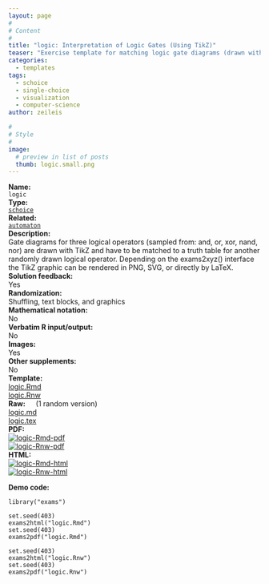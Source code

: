 ```yaml
---
layout: page
#
# Content
#
title: "logic: Interpretation of Logic Gates (Using TikZ)"
teaser: "Exercise template for matching logic gate diagrams (drawn with TikZ) to the corresponding truth table."
categories:
  - templates
tags:
  - schoice
  - single-choice
  - visualization
  - computer-science
author: zeileis

#
# Style
#
image:
  # preview in list of posts
  thumb: logic.small.png
---
```


<div class='row t1 b1'>
  <div class='medium-4 columns'><b>Name:</b></div>
  <div class='medium-8 columns'><code class="highlighter-rouge">logic</code></div>
</div>
<div class='row t1 b1'>
  <div class='medium-4 columns'><b>Type:</b></div>
  <div class='medium-8 columns'><a href="{{ site.url }}/tag/schoice/"><code class="highlighter-rouge">schoice</code></a></div>
</div>
<div class='row t1 b1'>   <div class='medium-4 columns'><b>Related:</b></div>   <div class='medium-8 columns'><a href="{{ site.url }}/templates/automaton/"><code class="highlighter-rouge">automaton</code></a></div> </div>

<div class='row t20 b1'>
  <div class='medium-4 columns'><b>Description:</b></div>
  <div class='medium-8 columns'>Gate diagrams for three logical operators (sampled from: and, or, xor, nand, nor) are drawn with TikZ and have to be matched to a truth table for another randomly drawn logical operator. Depending on the exams2xyz() interface the TikZ graphic can be rendered in PNG, SVG, or directly by LaTeX.</div>
</div>
<div class='row t1 b1'>
  <div class='medium-4 columns'><b>Solution feedback:</b></div>
  <div class='medium-8 columns'>Yes</div>
</div>
<div class='row t1 b1'>
  <div class='medium-4 columns'><b>Randomization:</b></div>
  <div class='medium-8 columns'>Shuffling, text blocks, and graphics</div>
</div>
<div class='row t1 b1'>
  <div class='medium-4 columns'><b>Mathematical notation:</b></div>
  <div class='medium-8 columns'>No</div>
</div>
<div class='row t1 b1'>
  <div class='medium-4 columns'><b>Verbatim R input/output:</b></div>
  <div class='medium-8 columns'>No</div>
</div>
<div class='row t1 b1'>
  <div class='medium-4 columns'><b>Images:</b></div>
  <div class='medium-8 columns'>Yes</div>
</div>
<div class='row t1 b1'>
  <div class='medium-4 columns'><b>Other supplements:</b></div>
  <div class='medium-8 columns'>No</div>
</div>

<div class='row t20 b1'>
  <div class='medium-4 columns'><b>Template:</b></div>
  <div class='medium-4 columns'><a href="{{ site.url }}/assets/posts/2018-05-13-logic//logic.Rmd">logic.Rmd</a></div>
  <div class='medium-4 columns'><a href="{{ site.url }}/assets/posts/2018-05-13-logic//logic.Rnw">logic.Rnw</a></div>
</div>
<div class='row t1 b1'>
  <div class='medium-4 columns'><b>Raw:</b> (1 random version)</div>
  <div class='medium-4 columns'><a href="{{ site.url }}/assets/posts/2018-05-13-logic//logic.md" >logic.md</a></div>
  <div class='medium-4 columns'><a href="{{ site.url }}/assets/posts/2018-05-13-logic//logic.tex">logic.tex</a></div>
</div>
<div class='row t1 b1'>
  <div class='medium-4 columns'><b>PDF:</b></div>
  <div class='medium-4 columns'><a href="{{ site.url }}/assets/posts/2018-05-13-logic//logic-Rmd.pdf"><img src="{{ site.url }}/assets/posts/2018-05-13-logic//logic-Rmd-pdf.png" alt="logic-Rmd-pdf"/></a></div>
  <div class='medium-4 columns'><a href="{{ site.url }}/assets/posts/2018-05-13-logic//logic-Rnw.pdf"><img src="{{ site.url }}/assets/posts/2018-05-13-logic//logic-Rnw-pdf.png" alt="logic-Rnw-pdf"/></a></div>
</div>
<div class='row t1 b20'>
  <div class='medium-4 columns'><b>HTML:</b></div>
  <div class='medium-4 columns'><a href="{{ site.url }}/assets/posts/2018-05-13-logic//logic-Rmd.html"><img src="{{ site.url }}/assets/posts/2018-05-13-logic//logic-Rmd-html.png" alt="logic-Rmd-html"/></a></div>
  <div class='medium-4 columns'><a href="{{ site.url }}/assets/posts/2018-05-13-logic//logic-Rnw.html"><img src="{{ site.url }}/assets/posts/2018-05-13-logic//logic-Rnw-html.png" alt="logic-Rnw-html"/></a></div>
</div>



**Demo code:**

<pre><code class="prettyprint ">library(&quot;exams&quot;)

set.seed(403)
exams2html(&quot;logic.Rmd&quot;)
set.seed(403)
exams2pdf(&quot;logic.Rmd&quot;)

set.seed(403)
exams2html(&quot;logic.Rnw&quot;)
set.seed(403)
exams2pdf(&quot;logic.Rnw&quot;)</code></pre>

